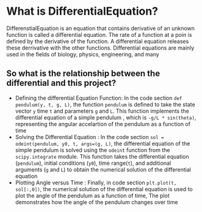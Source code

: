# What is DifferentialEquation?
DifferenstialEquation is an equation that contains derivative of an unknown function is called a differential equation. 
The rate of a function at a poin is defined by the derivative of the function. A differential equation releases these derrivative 
with the other functions. Differential equations are mainly used in the fields of biology, physics, engineering, and many

## So what is the relationship between the differential and this project?
- Defining the differential Equation Function: In the code section `def pendulum(y, t, g, L)`, the function `pendulum` is defined
  to take the state vector `y` time `t` and parameters `g` and `L`. This function implements the differential equation of a simple
  pendulum , which is `-g/L * sin(theta)`, representing the angular accelartion of the pendulum as a function of time
- Solving the Differential Equation : In the code section `sol = odeint(pendulum, y0, t, args=(g, L)`, the differential equation of
  the simple pendulum is solved using the `odeint` function from the `scipy.integrate` module. This function takes the differential
  equation (`pendulum`), initial conditions (`y0`), time range(`t`), and additional arguments (`g` and `L`) to obtain the numerical solution
  of the differential equation
- Plotting Angle versus Time : Finally, in code section `plt.plot(t, sol[:,0])`, the numerical solution of the differential equation
  is used to plot the angle of the pendulum as a function of time, The plot demonstrates how the angle of the pendulum changes over time
